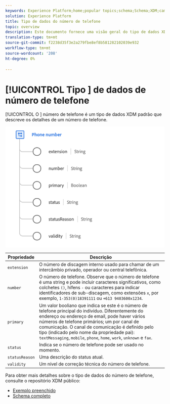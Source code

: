 ```yaml
---
keywords: Experience Platform;home;popular topics;schema;Schema;XDM;campos;schemas;Schemas;phoneNumber;xdm:phoneNumber;datatype;data-type;data type;
solution: Experience Platform
title: Tipo de dados do número de telefone
topic: overview
description: Este documento fornece uma visão geral do tipo de dados XDM do número de telefone.
translation-type: tm+mt
source-git-commit: f2238d35f3e2a279fbe8ef8b581282102039e932
workflow-type: tm+mt
source-wordcount: '208'
ht-degree: 0%

---
```



# [!UICONTROL Tipo ] de dados de número de telefone

[!UICONTROL O ] número de telefone é um tipo de dados XDM padrão que descreve os detalhes de um número de telefone.

<img src="../images/data-types/phone-number.png" width="600" /><br />

| Propriedade | Descrição |
| --- | --- |
| `extension` | O número de discagem interno usado para chamar de um intercâmbio privado, operador ou central telefônica. |
| `number` | O número de telefone. Observe que o número de telefone é uma string e pode incluir caracteres significativos, como colchetes `()`, hífens `-` ou caracteres para indicar identificadores de sub-discagem, como extensões `x`, por exemplo, `1-353(0)18391111` ou `+613 9403600x1234`. |
| `primary` | Um valor booliano que indica se este é o número de telefone principal do indivíduo. Diferentemente do endereço ou endereço de email, pode haver vários números de telefone primários; um por canal de comunicação. O canal de comunicação é definido pelo tipo (indicado pelo nome da propriedade pai): `textMessaging`, `mobile`, `phone`, `home`, `work`, `unknown` e `fax`. |
| `status` | Indica se o número de telefone pode ser usado no momento. |
| `statusReason` | Uma descrição do status atual. |
| `validity` | Um nível de correção técnica do número de telefone. |

Para obter mais detalhes sobre o tipo de dados do número de telefone, consulte o repositório XDM público:

* [Exemplo preenchido](https://github.com/adobe/xdm/blob/master/components/datatypes/phonenumber.example.1.json)
* [Schema completo](https://github.com/adobe/xdm/blob/master/components/datatypes/phonenumber.schema.json)